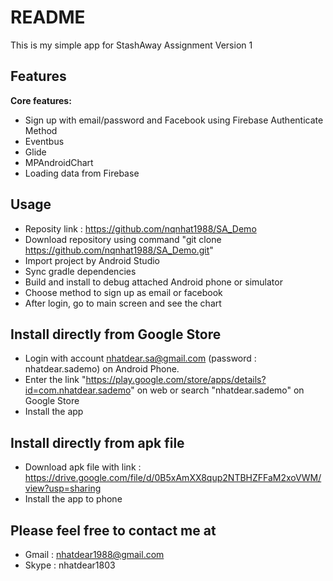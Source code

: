 # README #

This is my simple app for StashAway Assignment
Version 1

Features
-----

**Core features:**
 - Sign up with email/password and Facebook using Firebase Authenticate Method
 - Eventbus
 - Glide
 - MPAndroidChart
 - Loading data from Firebase

Usage
-----
 - Reposity link : https://github.com/nqnhat1988/SA_Demo
 - Download repository using command "git clone https://github.com/nqnhat1988/SA_Demo.git"
 - Import project by Android Studio
 - Sync gradle dependencies
 - Build and install to debug attached Android phone or simulator
 - Choose method to sign up as email or facebook
 - After login, go to main screen and see the chart

Install directly from Google Store
-----
 - Login with account nhatdear.sa@gmail.com (password : nhatdear.sademo) on Android Phone.
 - Enter the link "https://play.google.com/store/apps/details?id=com.nhatdear.sademo" on web or search "nhatdear.sademo" on Google Store
 - Install the app
 
Install directly from apk file
-----
 - Download apk file with link : https://drive.google.com/file/d/0B5xAmXX8qup2NTBHZFFaM2xoVWM/view?usp=sharing
 - Install the app to phone


Please feel free to contact me at
-----

 - Gmail : nhatdear1988@gmail.com
 - Skype : nhatdear1803
